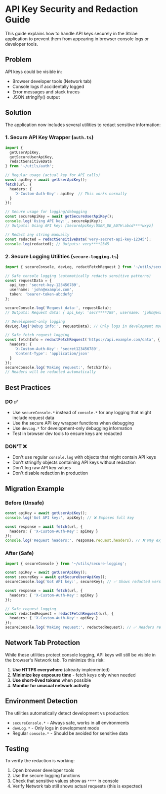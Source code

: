# API Key Security and Redaction Guide

This guide explains how to handle API keys securely in the Striae application to prevent them from appearing in browser console logs or developer tools.

## Problem

API keys could be visible in:
- Browser developer tools (Network tab)
- Console logs if accidentally logged
- Error messages and stack traces
- JSON.stringify() output

## Solution

The application now includes several utilities to redact sensitive information:

### 1. Secure API Key Wrapper (`auth.ts`)

```typescript
import { 
  getUserApiKey, 
  getSecureUserApiKey, 
  redactSensitiveData 
} from '~/utils/auth';

// Regular usage (actual key for API calls)
const apiKey = await getUserApiKey();
fetch(url, {
  headers: {
    'X-Custom-Auth-Key': apiKey  // This works normally
  }
});

// Secure usage for logging/debugging
const secureApiKey = await getSecureUserApiKey();
console.log('Using API key:', secureApiKey); 
// Outputs: Using API key: [SecureApiKey:USER_DB_AUTH:abcd****wxyz]

// Redact any string manually
const redacted = redactSensitiveData('very-secret-api-key-12345');
console.log(redacted); // Outputs: very****2345
```

### 2. Secure Logging Utilities (`secure-logging.ts`)

```typescript
import { secureConsole, devLog, redactFetchRequest } from '~/utils/secure-logging';

// Safe console logging (automatically redacts sensitive patterns)
const requestData = {
  api_key: 'secret-key-123456789',
  username: 'john@example.com',
  token: 'bearer-token-abcdefg'
};

secureConsole.log('Request data:', requestData);
// Outputs: Request data: { api_key: 'secr****789', username: 'john@example.com', token: 'bear****efg' }

// Development-only logging
devLog.log('Debug info:', requestData); // Only logs in development mode

// Safe fetch request logging
const fetchInfo = redactFetchRequest('https://api.example.com/data', {
  headers: {
    'X-Custom-Auth-Key': 'secret123456789',
    'Content-Type': 'application/json'
  }
});
secureConsole.log('Making request:', fetchInfo);
// Headers will be redacted automatically
```

## Best Practices

### DO ✅
- Use `secureConsole.*` instead of `console.*` for any logging that might include request data
- Use the secure API key wrapper functions when debugging
- Use `devLog.*` for development-only debugging information
- Test in browser dev tools to ensure keys are redacted

### DON'T ❌
- Don't use regular `console.log` with objects that might contain API keys
- Don't stringify objects containing API keys without redaction
- Don't log raw API key values
- Don't disable redaction in production

## Migration Example

### Before (Unsafe)
```typescript
const apiKey = await getUserApiKey();
console.log('Got API key:', apiKey); // ❌ Exposes full key

const response = await fetch(url, {
  headers: { 'X-Custom-Auth-Key': apiKey }
});
console.log('Request headers:', response.request.headers); // ❌ May expose key
```

### After (Safe)
```typescript
import { secureConsole } from '~/utils/secure-logging';

const apiKey = await getUserApiKey();
const secureKey = await getSecureUserApiKey();
secureConsole.log('Got API key:', secureKey); // ✅ Shows redacted version

const response = await fetch(url, {
  headers: { 'X-Custom-Auth-Key': apiKey }
});

// Safe request logging
const redactedRequest = redactFetchRequest(url, {
  headers: { 'X-Custom-Auth-Key': apiKey }
});
secureConsole.log('Making request:', redactedRequest); // ✅ Headers redacted
```

## Network Tab Protection

While these utilities protect console logging, API keys will still be visible in the browser's Network tab. To minimize this risk:

1. **Use HTTPS everywhere** (already implemented)
2. **Minimize key exposure time** - fetch keys only when needed
3. **Use short-lived tokens** when possible
4. **Monitor for unusual network activity**

## Environment Detection

The utilities automatically detect development vs production:
- `secureConsole.*` - Always safe, works in all environments
- `devLog.*` - Only logs in development mode
- Regular `console.*` - Should be avoided for sensitive data

## Testing

To verify the redaction is working:
1. Open browser developer tools
2. Use the secure logging functions
3. Check that sensitive values show as `****` in console
4. Verify Network tab still shows actual requests (this is expected)

